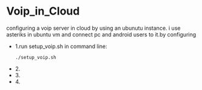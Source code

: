 # Voip_in_Cloud
configuring a voip server in cloud by using an ubunutu instance.
i use asteriks in ubuntu vm and connect pc and android users to it.by configuring   
<ul>
<li>1.run setup_voip.sh in command line:

    ./setup_voip.sh

</li>
<li>2.</li>
<li>3.</li>
<li>4.</li>

</ul>